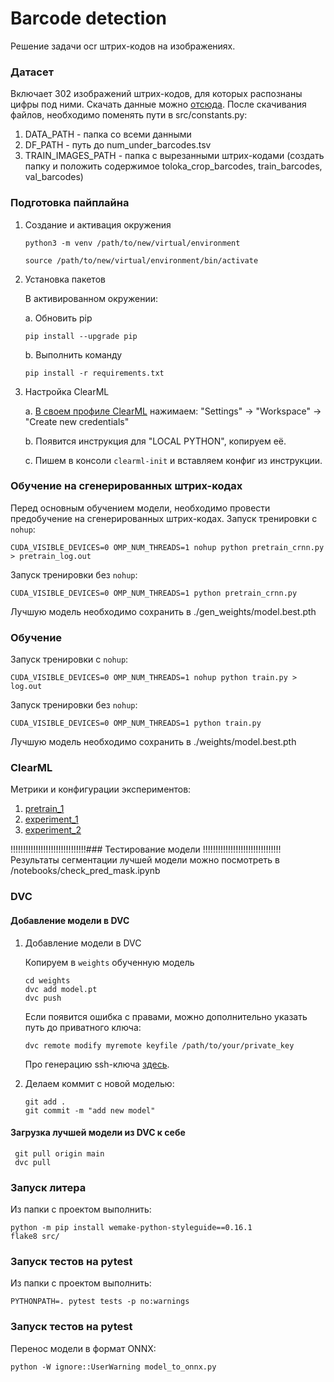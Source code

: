 # Barcode detection

Решение задачи ocr штрих-кодов на изображениях.


### Датасет

Включает 302 изображений штрих-кодов, для которых распознаны цифры под ними.
Скачать данные можно [отсюда](https://disk.yandex.ru/d/kUkdcBR78Fzoxg).
После скачивания файлов, необходимо поменять пути в src/constants.py:
1) DATA_PATH - папка со всеми данными
2) DF_PATH - путь до num_under_barcodes.tsv
3) TRAIN_IMAGES_PATH - папка с вырезанными штрих-кодами
(создать папку и положить содержимое toloka_crop_barcodes, train_barcodes, val_barcodes)


### Подготовка пайплайна

1. Создание и активация окружения
    ```
    python3 -m venv /path/to/new/virtual/environment
    ```
    ```
    source /path/to/new/virtual/environment/bin/activate
    ```

2. Установка пакетов

    В активированном окружении:

    a. Обновить pip
    ```
    pip install --upgrade pip 
    ```
    b. Выполнить команду
    ```
    pip install -r requirements.txt
    ```

3. Настройка ClearML

    a. [В своем профиле ClearML](https://app.community.clear.ml/profile) нажимаем:
      "Settings" -> "Workspace" -> "Create new credentials"
      
    b. Появится инструкция для "LOCAL PYTHON", копируем её.
    
    с. Пишем в консоли `clearml-init` и вставляем конфиг из инструкции.

### Обучение на сгенерированных штрих-кодах
Перед основным обучением модели, необходимо провести предобучение на сгенерированных штрих-кодах.
Запуск тренировки c `nohup`:

```
CUDA_VISIBLE_DEVICES=0 OMP_NUM_THREADS=1 nohup python pretrain_crnn.py > pretrain_log.out
```

Запуск тренировки без `nohup`:

```
CUDA_VISIBLE_DEVICES=0 OMP_NUM_THREADS=1 python pretrain_crnn.py
```
Лучшую модель необходимо сохранить в ./gen_weights/model.best.pth

### Обучение
Запуск тренировки c `nohup`:

```
CUDA_VISIBLE_DEVICES=0 OMP_NUM_THREADS=1 nohup python train.py > log.out
```

Запуск тренировки без `nohup`:

```
CUDA_VISIBLE_DEVICES=0 OMP_NUM_THREADS=1 python train.py
```
Лучшую модель необходимо сохранить в ./weights/model.best.pth

### ClearML
Метрики и конфигурации экспериментов:
1. [pretrain_1](https://app.clear.ml/projects/f86aa4664160426aa4f0e91fd4d061f8/experiments/36642f3b700146f08b85bb1eca66a4b0/output/execution)
2. [experiment_1](https://app.clear.ml/projects/f86aa4664160426aa4f0e91fd4d061f8/experiments/e09e9f8b846f4584836201587e15fdb9/output/execution)
3. [experiment_2](https://app.clear.ml/projects/f86aa4664160426aa4f0e91fd4d061f8/experiments/4813cb246310461aa472ee0ae26218e0/output/execution)

!!!!!!!!!!!!!!!!!!!!!!!!!!!!!!### Тестирование модели
!!!!!!!!!!!!!!!!!!!!!!!!!!!!!!!Результаты сегментации лучшей модели можно посмотреть в  /notebooks/check_pred_mask.ipynb

### DVC
#### Добавление модели в DVC
1. Добавление модели в DVC
    
    Копируем в `weights` обученную модель
    ```
    cd weights
    dvc add model.pt
    dvc push
   ```
   Если появится ошибка с правами, можно дополнительно указать путь до приватного ключа:
   ```
   dvc remote modify myremote keyfile /path/to/your/private_key
   ```
   Про генерацию ssh-ключа [здесь](https://selectel.ru/blog/tutorials/how-to-generate-ssh/).

2. Делаем коммит с новой моделью:
    ```
    git add .
    git commit -m "add new model"
   ```

#### Загрузка лучшей модели из DVC к себе
   ```
    git pull origin main
    dvc pull
   ```

### Запуск литера
Из папки с проектом выполнить:
   ```
   python -m pip install wemake-python-styleguide==0.16.1
   flake8 src/
   ```

### Запуск тестов на pytest
Из папки с проектом выполнить:
   ```
   PYTHONPATH=. pytest tests -p no:warnings
   ```
### Запуск тестов на pytest
Перенос модели в формат ONNX:
   ```
   python -W ignore::UserWarning model_to_onnx.py
   ```
